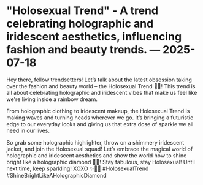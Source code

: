 # "Holosexual Trend" - A trend celebrating holographic and iridescent aesthetics, influencing fashion and beauty trends. — 2025-07-18

Hey there, fellow trendsetters! Let’s talk about the latest obsession taking over the fashion and beauty world – the Holosexual Trend 🌈✨! This trend is all about celebrating holographic and iridescent vibes that make us feel like we're living inside a rainbow dream.

From holographic clothing to iridescent makeup, the Holosexual Trend is making waves and turning heads wherever we go. It’s bringing a futuristic edge to our everyday looks and giving us that extra dose of sparkle we all need in our lives.

So grab some holographic highlighter, throw on a shimmery iridescent jacket, and join the Holosexual squad! Let’s embrace the magical world of holographic and iridescent aesthetics and show the world how to shine bright like a holographic diamond 💎💫! Stay fabulous, stay Holosexual! Until next time, keep sparkling! XOXO ✨🌈💋 #HolosexualTrend #ShineBrightLikeAHolographicDiamond